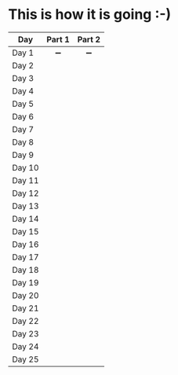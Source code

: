 # This is how it is going :-)
|Day|Part 1|Part 2|
|--|:--:|:--:|
|Day 1| :heavy_minus_sign: | :heavy_minus_sign: |
|Day 2| | |
|Day 3| | |
|Day 4| | |
|Day 5| | |
|Day 6| | |
|Day 7| | |
|Day 8| | |
|Day 9| | |
|Day 10| | |
|Day 11| | |
|Day 12| | |
|Day 13| | |
|Day 14| | |
|Day 15| | |
|Day 16| | |
|Day 17| | |
|Day 18| | |
|Day 19| | |
|Day 20| | |
|Day 21| | |
|Day 22| | |
|Day 23| | |
|Day 24| | |
|Day 25| | |
